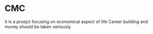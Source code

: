 # CMC
It is a proejct focusing on economical aspect of life 
Career building and money should be taken seriously 



